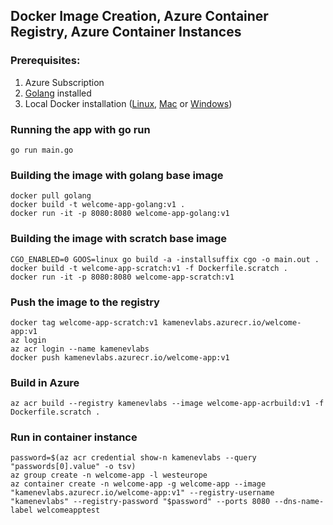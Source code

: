## Docker Image Creation, Azure Container Registry, Azure Container Instances

### Prerequisites:

1. Azure Subscription
2. [Golang](https://golang.org/doc/install) installed
3. Local Docker installation ([Linux](https://docs.docker.com/install/linux/docker-ce/ubuntu/#install-docker-ce), [Mac](https://docs.docker.com/docker-for-mac/install/) or [Windows](https://docs.docker.com/docker-for-windows/install/))

### Running the app with go run
```
go run main.go
```

### Building the image with golang base image
```
docker pull golang
docker build -t welcome-app-golang:v1 .
docker run -it -p 8080:8080 welcome-app-golang:v1
```

### Building the image with scratch base image
```
CGO_ENABLED=0 GOOS=linux go build -a -installsuffix cgo -o main.out .
docker build -t welcome-app-scratch:v1 -f Dockerfile.scratch .
docker run -it -p 8080:8080 welcome-app-scratch:v1
```
### Push the image to the registry
```
docker tag welcome-app-scratch:v1 kamenevlabs.azurecr.io/welcome-app:v1
az login
az acr login --name kamenevlabs
docker push kamenevlabs.azurecr.io/welcome-app:v1
```

### Build in Azure
```
az acr build --registry kamenevlabs --image welcome-app-acrbuild:v1 -f Dockerfile.scratch .
```

### Run in container instance
```
password=$(az acr credential show-n kamenevlabs --query "passwords[0].value" -o tsv)
az group create -n welcome-app -l westeurope
az container create -n welcome-app -g welcome-app --image "kamenevlabs.azurecr.io/welcome-app:v1" --registry-username "kamenevlabs" --registry-password "$password" --ports 8080 --dns-name-label welcomeapptest
```